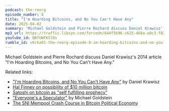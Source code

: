 ```yaml
---
podcast: the-reorg
episode_number: 8
title: "I'm Hoarding Bitcoins, and No You Can't Have Any"
date: 2025-04-02
summary: 'Michael Goldstein and Pierre Rochard discuss Daniel Krawisz''s 2014 article "I''m Hoarding Bitcoins, and No You Can''t Have Any"'
mp3_url: https://traffic.libsyn.com/forcedn/644f5696-c625-468a-a0c3-f02493f7b768/thereorg-ep008-im-hoarding-bitcoins-and-no-you-cant-have-any.mp3
youtube_id: QBfUWFKSlOs
rumble_id: v6rka91-the-reorg-episode-8-im-hoarding-bitcoins-and-no-you-cant-have-any
---
```


Michael Goldstein and Pierre Rochard discuss Daniel Krawisz's 2014 article "I'm Hoarding Bitcoins, and No You Can't Have Any."

Related links:

- ["I'm Hoarding Bitcoins, and No You Can't Have Any"](/mempool/im-hoarding-bitcoins-and-no-you-cant-have-any/) by Daniel Krawisz
- [Hal Finney on possibility of $10 million bitcoin](https://satoshi.nakamotoinstitute.org/emails/cryptography/threads/2/#015004)
- [Satoshi on bitcoin as "self fulfilling prophecy"](https://satoshi.nakamotoinstitute.org/emails/cryptography/17/)
- ["Everyone's a Speculator"](/mempool/everyones-a-speculator/) by Michael Goldstein
- [The SNI Mempool Crash Course in Bitcoin Political Economy](/crash-course/)
